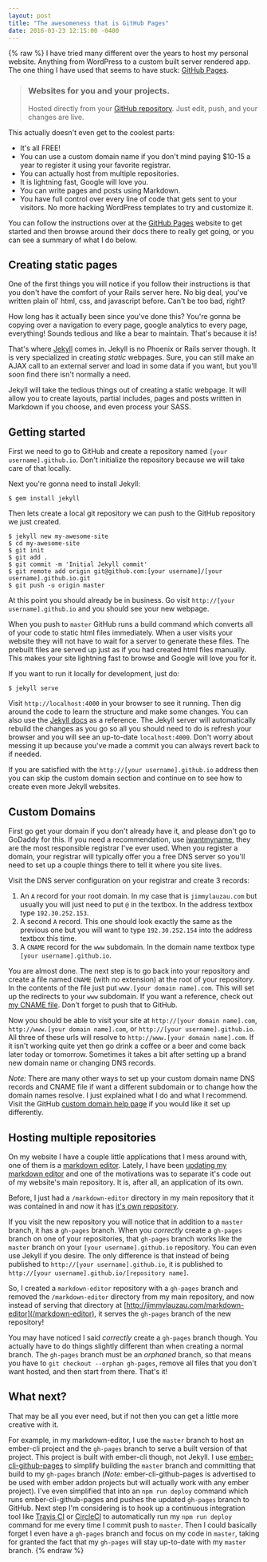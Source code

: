 ```yaml
---
layout: post
title: "The awesomeness that is GitHub Pages"
date: 2016-03-23 12:15:00 -0400
---
```

{% raw %}
I have tried many different over the years to host my personal website. Anything from WordPress to a custom built server rendered app. The one thing I have used that seems to have stuck: [GitHub Pages](https://pages.github.com/).

> ### Websites for you and your projects.
> Hosted directly from your [GitHub repository](https://github.com/). Just edit, push, and your changes are live.

This actually doesn't even get to the coolest parts:

- It's all FREE!
- You can use a custom domain name if you don't mind paying $10-15 a year to register it using your favorite registrar.
- You can actually host from multiple repositories.
- It is lightning fast, Google will love you.
- You can write pages and posts using Markdown.
- You have full control over every line of code that gets sent to your visitors. No more hacking WordPress templates to try and customize it.

You can follow the instructions over at the [GitHub Pages](https://pages.github.com/) website to get started and then browse around their docs there to really get going, or you can see a summary of what I do below.

## Creating static pages

One of the first things you will notice if you follow their instructions is that you don't have the comfort of your Rails server here. No big deal, you've written plain ol' html, css, and javascript before. Can't be too bad, right?

How long has it actually been since you've done this? You're gonna be copying over a navigation to every page, google analytics to every page, everything! Sounds tedious and like a bear to maintain. That's because it is!

That's where [Jekyll](http://jekyllrb.com/) comes in. Jekyll is no Phoenix or Rails server though. It is very specialized in creating _static_ webpages. Sure, you can still make an AJAX call to an external server and load in some data if you want, but you'll soon find there isn't normally a need.

Jekyll will take the tedious things out of creating a static webpage. It will allow you to create layouts, partial includes, pages and posts written in Markdown if you choose, and even process your SASS.

## Getting started

First we need to go to GitHub and create a repository named `[your username].github.io`. Don't initialize the repository because we will take care of that locally.

Next you're gonna need to install Jekyll:

```
$ gem install jekyll
```

Then lets create a local git repository we can push to the GitHub repository we just created.

```
$ jekyll new my-awesome-site
$ cd my-awesome-site
$ git init
$ git add .
$ git commit -m 'Initial Jekyll commit'
$ git remote add origin git@github.com:[your username]/[your username].github.io.git
$ git push -u origin master
```

At this point you should already be in business. Go visit `http://[your username].github.io` and you should see your new webpage.

When you push to `master` GitHub runs a build command which converts all of your code to static html files immediately. When a user visits your website they will not have to wait for a server to generate these files. The prebuilt files are served up just as if you had created html files manually. This makes your site lightning fast to browse and Google will love you for it.

If you want to run it locally for development, just do:

```
$ jekyll serve
```

Visit `http://localhost:4000` in your browser to see it running. Then dig around the code to learn the structure and make some changes. You can also use the [Jekyll docs](http://jekyllrb.com/docs/home/) as a reference. The Jekyll server will automatically rebuild the changes as you go so all you should need to do is refresh your browser and you will see an up-to-date `localhost:4000`. Don't worry about messing it up because you've made a commit you can always revert back to if needed.

If you are satisfied with the `http://[your username].github.io` address then you can skip the custom domain section and continue on to see how to create even more Jekyll websites.

## Custom Domains

First go get your domain if you don't already have it, and please don't go to GoDaddy for this. If you need a recommendation, use [iwantmyname](http://iwantmyname.com/), they are the most responsible registrar I've ever used. When you register a domain, your registrar will typically offer you a free DNS server so you'll need to set up a couple things there to tell it where you site lives.

Visit the DNS server configuration on your registrar and create 3 records:
1. An `A` record for your root domain. In my case that is `jimmylauzau.com` but usually you will just need to put `@` in the textbox. In the address textbox type `192.30.252.153`.
2. A second `A` record. This one should look exactly the same as the previous one but you will want to type `192.30.252.154` into the address textbox this time.
3. A `CNAME` record for the `www` subdomain. In the domain name textbox type `[your username].github.io`.

You are almost done. The next step is to go back into your repository and create a file named `CNAME` (with no extension) at the root of your repository. In the contents of the file just put `www.[your domain name].com`. This will set up the redirects to your `www` subdomain. If you want a reference, check out [my CNAME file](https://github.com/jimmay5469/jimmay5469.github.io/blob/master/CNAME). Don't forget to push that to GitHub.

Now you should be able to visit your site at `http://[your domain name].com`, `http://www.[your domain name].com`, or `http://[your username].github.io`. All three of these urls will resolve to `http://www.[your domain name].com`. If it isn't working quite yet then go drink a coffee or a beer and come back later today or tomorrow. Sometimes it takes a bit after setting up a brand new domain name or changing DNS records.

_Note:_ There are many other ways to set up your custom domain name DNS records and CNAME file if want a different subdomain or to change how the domain names resolve. I just explained what I do and what I recommend. Visit the GitHub [custom domain help page](https://help.github.com/articles/using-a-custom-domain-with-github-pages/) if you would like it set up differently.

## Hosting multiple repositories

On my website I have a couple little applications that I mess around with, one of them is a [markdown editor](/markdown-editor). Lately, I have been [updating my markdown editor](/blog/2016/03/21/updating-my-markdown-editor) and one of the motivations was to separate it's code out of my website's main repository. It is, after all, an application of its own.

Before, I just had a `/markdown-editor` directory in my main repository that it was contained in and now it has [it's own repository](https://github.com/jimmay5469/markdown-editor).

If you visit the new repository you will notice that in addition to a `master` branch, it has a `gh-pages` branch. When you _correctly_ create a `gh-pages` branch on one of your repositories, that `gh-pages` branch works like the `master` branch on your `[your username].github.io` repository. You can even use Jekyll if you desire. The only difference is that instead of being published to `http://[your username].github.io`, it is published to `http://[your username].github.io/[repository name]`.

So, I created a `markdown-editor` repository with a `gh-pages` branch and removed the `/markdown-editor` directory from my main repository, and now instead of serving that directory at [http://jimmylauzau.com/markdown-editor](/markdown-editor), it serves the `gh-pages` branch of the new repository!

You may have noticed I said _correctly_ create a `gh-pages` branch though. You actually have to do things slightly different than when creating a normal branch. The `gh-pages` branch must be an _orphaned_ branch, so that means you have to `git checkout --orphan gh-pages`, remove all files that you don't want hosted, and then start from there. That's it!

## What next?

That may be all you ever need, but if not then you can get a little more creative with it.

For example, in my markdown-editor, I use the `master` branch to host an ember-cli project and the `gh-pages` branch to serve a built version of that project. This project is built with ember-cli though, not Jekyll. I use [ember-cli-github-pages](https://github.com/poetic/ember-cli-github-pages) to simplify building the `master` branch and committing that build to my `gh-pages` branch (_Note:_ ember-cli-github-pages is advertised to be used with ember addon projects but will actually work with any ember project). I've even simplified that into an `npm run deploy` command which runs ember-cli-github-pages and pushes the updated `gh-pages` branch to GitHub. Next step I'm considering is to hook up a continuous integration tool like [Travis CI](https://travis-ci.org/) or [CircleCI](https://circleci.com/) to automatically run my `npm run deploy` command for me every time I commit push to `master`. Then I could basically forget I even have a `gh-pages` branch and focus on my code in `master`, taking for granted the fact that my `gh-pages` will stay up-to-date with my `master` branch.
{% endraw %}
